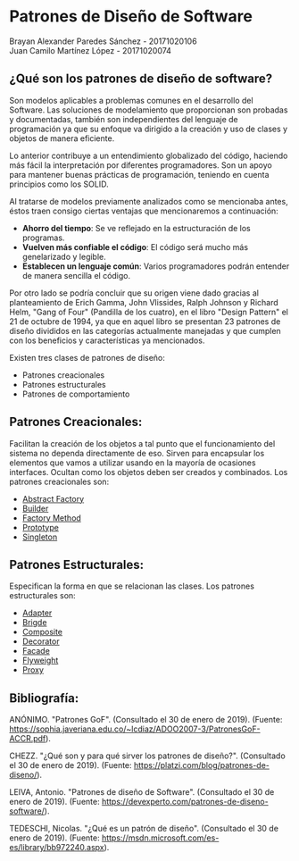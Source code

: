 # Patrones de Diseño de Software

Brayan Alexander Paredes Sánchez - 20171020106  
Juan Camilo Martínez López - 20171020074

## ¿Qué son los patrones de diseño de software?

Son modelos aplicables a problemas comunes en el desarrollo del Software. Las soluciones de modelamiento que proporcionan son probadas y documentadas, también son independientes del lenguaje de programación ya que su enfoque va dirigido a la creación y uso de clases y objetos de manera eficiente.

Lo anterior contribuye a un entendimiento globalizado del código, haciendo más fácil la interpretación por diferentes programadores. Son un apoyo para mantener buenas prácticas de programación, teniendo en cuenta principios como los SOLID.

Al tratarse de modelos previamente analizados como se mencionaba antes, éstos traen consigo ciertas ventajas que mencionaremos a continuación:
 
 * **Ahorro del tiempo**: Se ve reflejado en la estructuración de los programas.
 * **Vuelven más confiable el código**: El código será mucho más genelarizado y legible.
 * **Establecen un lenguaje común**: Varios programadores podrán entender de manera sencilla el código.

Por otro lado se podría concluir que su origen viene dado gracias al planteamiento de Erich Gamma, John Vlissides, Ralph Johnson y Richard Helm, "Gang of Four" (Pandilla de los cuatro), en el libro "Design Pattern" el 21 de octubre de 1994, ya que en aquel libro se presentan 23 patrones de diseño divididos en las categorías actualmente manejadas y que cumplen con los beneficios y características ya mencionados.

Existen tres clases de patrones de diseño:
 * Patrones creacionales
 * Patrones estructurales
 * Patrones de comportamiento

## Patrones Creacionales:

Facilitan la creación de los objetos a tal punto que el funcionamiento del sistema no dependa directamente de eso. Sirven para encapsular los elementos que vamos a utilizar usando en la mayoría de ocasiones interfaces. Ocultan como los objetos deben ser creados y combinados. Los patrones creacionales son:

  * [Abstract Factory](https://github.com/brayanpasa99/Patrones/blob/master/Patrones%20creacionales/Abstract%20Factory/Abstract.md)
  * [Builder](https://github.com/brayanpasa99/Patrones/blob/master/Patrones%20creacionales/Builder/Builder.md)
  * [Factory Method](https://github.com/brayanpasa99/Patrones/blob/master/Patrones%20creacionales/Factory%20Method/FactoryMethod.md)
  * [Prototype](https://github.com/brayanpasa99/Patrones/blob/master/Patrones%20creacionales/Prototype/Prototype.md)
  * [Singleton](https://github.com/brayanpasa99/Patrones/blob/master/Patrones%20creacionales/Singleton/Singleton.md)
  
## Patrones Estructurales:

Especifican la forma en que se relacionan las clases. Los patrones estructurales son:
  
  * [Adapter](https://github.com/brayanpasa99/Patrones/blob/master/Patrones%20estructurales/Adapter/Adapter.md)
  * [Brigde](https://github.com/brayanpasa99/Patrones/blob/master/Patrones%20estructurales/Bridge/Bridge.md)
  * [Composite](https://github.com/brayanpasa99/Patrones/blob/master/Patrones%20estructurales/Composite/Composite.md)
  * [Decorator](https://github.com/brayanpasa99/Patrones/blob/master/Patrones%20estructurales/Decorator/Decorator.md)
  * [Facade](https://github.com/brayanpasa99/Patrones/blob/master/Patrones%20estructurales/Facade/Facade.md)
  * [Flyweight](https://github.com/brayanpasa99/Patrones/blob/master/Patrones%20estructurales/Flyweight/Flyweight.md)
  * [Proxy](https://github.com/brayanpasa99/Patrones/blob/master/Patrones%20estructurales/Proxy/Proxy.md)

## Bibliografía:

ANÓNIMO. "Patrones GoF". (Consultado el 30 de enero de 2019). (Fuente: https://sophia.javeriana.edu.co/~lcdiaz/ADOO2007-3/PatronesGoF-ACCR.pdf).

CHEZZ. "¿Qué son y para qué sirver los patrones de diseño?". (Consultado el 30 de enero de 2019). (Fuente: https://platzi.com/blog/patrones-de-diseno/).

LEIVA, Antonio. "Patrones de diseño de Software". (Consultado el 30 de enero de 2019). (Fuente: https://devexperto.com/patrones-de-diseno-software/).

TEDESCHI, Nicolas. "¿Qué es un patrón de diseño". (Consultado el 30 de enero de 2019). (Fuente: https://msdn.microsoft.com/es-es/library/bb972240.aspx). 
